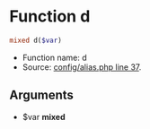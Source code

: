 Function d
===========================





```php
mixed d($var)
```

* Function name: d
* Source: [config/alias.php line 37](https://github.com/PrestaShop/PrestaShop/blob/1.6.1.1/config/alias.php#L37).

Arguments
---------

* $var **mixed**

